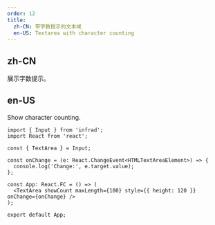 ```yaml
---
order: 12
title:
  zh-CN: 带字数提示的文本域
  en-US: Textarea with character counting
---
```


## zh-CN

展示字数提示。

## en-US

Show character counting.

```tsx
import { Input } from 'infrad';
import React from 'react';

const { TextArea } = Input;

const onChange = (e: React.ChangeEvent<HTMLTextAreaElement>) => {
  console.log('Change:', e.target.value);
};

const App: React.FC = () => (
  <TextArea showCount maxLength={100} style={{ height: 120 }} onChange={onChange} />
);

export default App;
```
